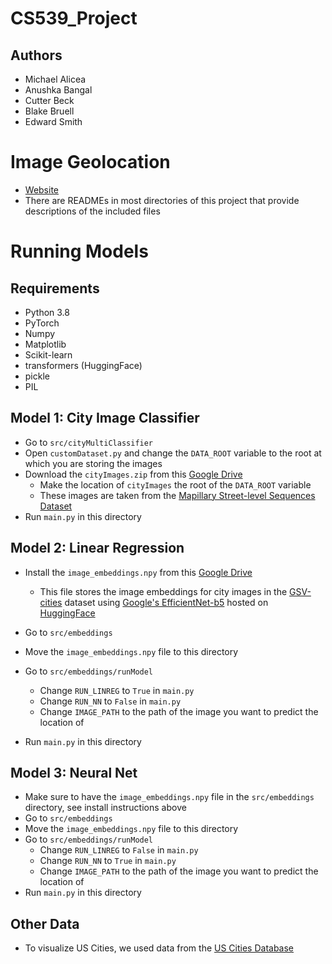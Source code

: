 # CS539_Project
## Authors
- Michael Alicea
- Anushka Bangal
- Cutter Beck
- Blake Bruell
- Edward Smith

# Image Geolocation
- [Website](https://sites.google.com/view/image-geolocation)
- There are READMEs in most directories of this project that provide descriptions of the included files

# Running Models
## Requirements
- Python 3.8
- PyTorch
- Numpy
- Matplotlib
- Scikit-learn
- transformers (HuggingFace)
- pickle
- PIL

## Model 1: City Image Classifier
- Go to `src/cityMultiClassifier`
- Open `customDataset.py` and change the `DATA_ROOT` variable to the root at which you are storing the images
- Download the `cityImages.zip` from this [Google Drive](https://drive.google.com/drive/folders/1MbULVSayy85VhRgYFyU1QzC6GpDkCJ-f?usp=sharing)
    - Make the location of `cityImages` the root of the `DATA_ROOT` variable
    - These images are taken from the [Mapillary Street-level Sequences Dataset](https://www.mapillary.com/datasets)
- Run `main.py` in this directory

## Model 2: Linear Regression
- Install the `image_embeddings.npy` from this [Google Drive](https://drive.google.com/drive/folders/1MbULVSayy85VhRgYFyU1QzC6GpDkCJ-f?usp=sharing)
    - This file stores the image embeddings for city images in the [GSV-cities](https://www.kaggle.com/datasets/amaralibey/gsv-cities) dataset using [Google's EfficientNet-b5](https://research.google/blog/efficientnet-improving-accuracy-and-efficiency-through-automl-and-model-scaling/) hosted on [HuggingFace](https://huggingface.co/google/efficientnet-b5)

- Go to `src/embeddings`
- Move the `image_embeddings.npy` file to this directory
- Go to `src/embeddings/runModel`
    - Change `RUN_LINREG` to `True` in `main.py`
    - Change `RUN_NN` to `False` in `main.py`
    - Change `IMAGE_PATH` to the path of the image you want to predict the location of
- Run `main.py` in this directory

## Model 3: Neural Net
- Make sure to have the `image_embeddings.npy` file in the `src/embeddings` directory, see install instructions above
- Go to `src/embeddings`
- Move the `image_embeddings.npy` file to this directory
- Go to `src/embeddings/runModel`
    - Change `RUN_LINREG` to `False` in `main.py`
    - Change `RUN_NN` to `True` in `main.py`
    - Change `IMAGE_PATH` to the path of the image you want to predict the location of
- Run `main.py` in this directory

## Other Data
- To visualize US Cities, we used data from the [US Cities Database](https://simplemaps.com/data/us-cities)